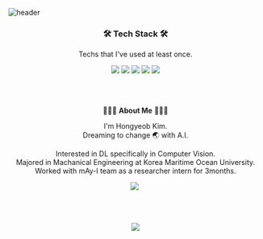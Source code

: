 ![header](https://capsule-render.vercel.app/api?type=wave&color=auto&height=300&section=header&text=HONGYEOB%20KIM&fontSize=60)


<h3 align='center'>🛠 Tech Stack 🛠</h3>

<p align='center' font-weight='bold'> Techs that I've used at least once.</p>
<p align='center'>
<img src="https://img.shields.io/badge/Python-3766AB?style=flat-square&logo=Python&logoColor=white"> <img src="https://img.shields.io/badge/Docker-148CFF?style=flat-square&logo=Docker&logoColor=white"> <img src="https://img.shields.io/badge/Pytorch-FF3232?style=flat-square&logo=Pytorch&logoColor=white"> <img src="https://img.shields.io/badge/Tensorflow-FF8C0A?style=flat-square&logo=Tensorflow&logoColor=white"> <img src="https://img.shields.io/badge/Numpy-FFD228?style=flat-square&logo=Numpy&logoColor=white">
</p>
<br></br>

<p align='center'> 👨🏻‍💻 <strong>About Me</strong> 👨🏻‍💻 </p>
<p align='center'> I'm Hongyeob Kim. 
<br> Dreaming to change 🌏 with A.I. 
</p>

<p align='center'>
Interested in DL specifically in Computer Vision.
<br> Majored in Machanical Engineering at Korea Maritime Ocean University.
<br> Worked with mAy-I team as a researcher intern for 3months.
</p>

<p align='center'> 
    <a href="mailto:mai.hong0924@gmail.com"><img src="https://img.shields.io/badge/Mail-FF5050?style=flat-square&logo=Gmail&logoColor=white&link=""/></a>&nbsp
</p>
<br></br>

<p align='center'>
<img src="https://github-readme-stats.vercel.app/api?username=MaiHon">
</p>
